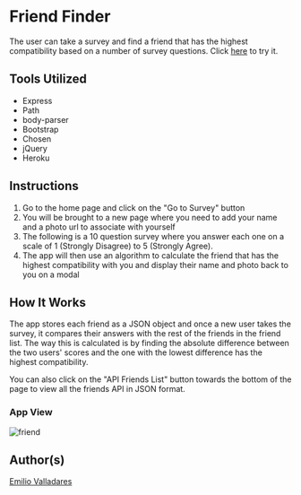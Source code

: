 # Friend Finder

The user can take a survey and find a friend that has the highest compatibility based on a number of survey questions. Click [here](https://super-friend-finder.herokuapp.com/survey) to try it.

## Tools Utilized
* Express
* Path
* body-parser
* Bootstrap
* Chosen
* jQuery
* Heroku

## Instructions
1. Go to the home page and click on the "Go to Survey" button
2. You will be brought to a new page where you need to add your name and a photo url to associate with yourself
3. The following is a 10 question survey where you answer each one on a scale of 1 (Strongly Disagree) to 5 (Strongly Agree).
4. The app will then use an algorithm to calculate the friend that has the highest compatibility with you and display their name and photo back to you on a modal

## How It Works
The app stores each friend as a JSON object and once a new user takes the survey, it compares their answers with the rest of the friends in the friend list. The way this is calculated is by finding the absolute difference between the two users' scores and the one with the lowest difference has the highest compatibility.

You can also click on the "API Friends List" button towards the bottom of the page to view all the friends API in JSON format.

### App View
![friend](https://user-images.githubusercontent.com/33468221/71553058-37350200-29bd-11ea-8d50-4aed47734e59.png)

## Author(s)
[Emilio Valladares](https://github.com/nolimits1/)